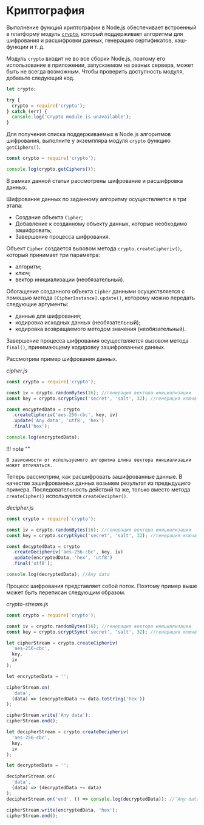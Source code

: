# Криптография

Выполнение функций криптографии в Node.js обеспечивает встроенный в платформу модуль [`crypto`](../api/crypto.md), который поддерживает алгоритмы для шифрования и расшифровки данных, генерацию сертификатов, хэш-функции и т. д.

Модуль `crypto` входит не во все сборки Node.js, поэтому его использование в приложении, запускаемом на разных сервера, может быть не всегда возможным. Чтобы проверить доступность модуля, добавьте следующий код.

```js
let crypto;

try {
  crypto = require('crypto');
} catch (err) {
  console.log('Crypto module is unavailable');
}
```

Для получения списка поддерживаемых в Node.js алгоритмов шифрования, выполните у экземпляра модуля `crypto` функцию `getCiphers()`.

```js
const crypto = require('crypto');

console.log(crypto.getCiphers());
```

В рамках данной статьи рассмотрены шифрование и расшифровка данных.

Шифрование данных по заданному алгоритму осуществляется в три этапа:

- Создание объекта `Cipher`;
- Добавление к созданному объекту данных, которые необходимо зашифровать;
- Завершение процесса шифрования.

Объект `Cipher` создается вызовом метода `crypto.createCipheriv()`, который принимает три параметра:

- алгоритм;
- ключ;
- вектор инициализации (необязательный).

Обогащение созданного объекта `Cipher` данными осуществляется с помощью метода `[CipherInstance].update()`, которому можно передать следующие аргументы:

- данные для шифрования;
- кодировка исходных данных (необязательный);
- кодировка возвращаемого методом значения (необязательный).

Завершение процесса шифрования осуществляется вызовом метода `final()`, принимающему кодировку зашифрованных данных.

Рассмотрим пример шифрования данных.

_cipher.js_

```js
const crypto = require('crypto');

const iv = crypto.randomBytes(16); //генерация вектора инициализации
const key = crypto.scryptSync('secret', 'salt', 32); //генерация ключа

const encyptedData = crypto
  .createCipheriv('aes-256-cbc', key, iv)
  .update('Any data', 'utf8', 'hex')
  .final('hex');

console.log(encryptedData);
```

!!! note ""

    В зависимости от используемого алгоритма длина вектора инициализации может отличаться.

Теперь рассмотрим, как расшифровать зашифрованные данные. В качестве зашифрованных данных возьмем результат из предыдущего примера. Последовательность действий та же, только вместо метода `createCipher()` используется `createDecipher()`.

_decipher.js_

```js
const crypto = require('crypto');

const iv = crypto.randomBytes(16); //генерация вектора инициализации
const key = crypto.scryptSync('secret', 'salt', 32); //генерация ключа

const decyptedData = crypto
  .createDecipheriv('aes-256-cbc', key, iv)
  .update(encryptedData, 'hex', 'utf8')
  .final('utf8');

console.log(decryptedData); //Any data
```

Процесс шифрования представляет собой поток. Поэтому пример выше может быть переписан следующим образом.

_crypto-stream.js_

```js
const crypto = require('crypto');

const iv = crypto.randomBytes(16); //генерация вектора инициализации
const key = crypto.scryptSync('secret', 'salt', 32); //генерация ключа

let cipherStream = crypto.createCipheriv(
  'aes-256-cbc',
  key,
  iv
);

let encryptedData = '';

cipherStream.on(
  'data',
  (data) => (encryptedData += data.toString('hex'))
);

cipherStream.write('Any data');
cipherStream.end();

let decipherStream = crypto.createDecipheriv(
  'aes-256-cbc',
  key,
  iv
);

let decryptedData = '';

decipherStream.on(
  'data',
  (data) => (decryptedData += data)
);
decipherStream.on('end', () => console.log(decryptedData)); //'Any data'

cipherStream.write(encryptedData, 'hex');
cipherStream.end();
```
